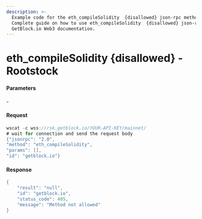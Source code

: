 ```yaml
---
description: >-
  Example code for the eth_compileSolidity  {disallowed} json-rpc method.
  Сomplete guide on how to use eth_compileSolidity  {disallowed} json-rpc in
  GetBlock.io Web3 documentation.
---
```


# eth\_compileSolidity {disallowed} - Rootstock

#### Parameters

\-

#### Request

```java
wscat -c wss://rsk.getblock.io/YOUR-API-KEY/mainnet/ 
# wait for connection and send the request body 
{"jsonrpc": "2.0",
"method": "eth_compileSolidity",
"params": [],
"id": "getblock.io"}
```

#### Response

```java
{
    "result": "null",
    "id": "getblock.io",
    "status_code": 405,
    "message": "Method not allowed"
}
```
